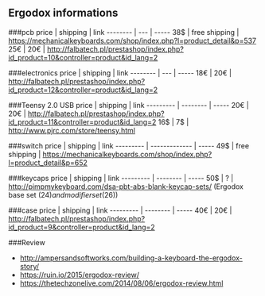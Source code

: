 Ergodox informations
-------------
###pcb
price     | shipping | link
-------- | --- | -----
38$ | free shipping | https://mechanicalkeyboards.com/shop/index.php?l=product_detail&p=537
25€ | 20€ | http://falbatech.pl/prestashop/index.php?id_product=10&controller=product&id_lang=2

###electronics
price     | shipping | link
-------- | --- | -----
18€ | 20€ | http://falbatech.pl/prestashop/index.php?id_product=12&controller=product&id_lang=2

###Teensy 2.0 USB
price     | shipping | link
--------- | -------- | -----
20€       | 20€      | http://falbatech.pl/prestashop/index.php?id_product=11&controller=product&id_lang=2
16$       | 7$       | http://www.pjrc.com/store/teensy.html

###switch
price     | shipping      | link
--------- | ------------- | -----
49$       | free shipping | https://mechanicalkeyboards.com/shop/index.php?l=product_detail&p=652

###keycaps
price     | shipping | link
--------- | -------- | -----
50$       | ?        | http://pimpmykeyboard.com/dsa-pbt-abs-blank-keycap-sets/ (Ergodox base set (24$) and modifier set(26$))

###case
price     | shipping | link
--------- | -------- | -----
40€       | 20€        | http://falbatech.pl/prestashop/index.php?id_product=9&controller=product&id_lang=2


###Review
- http://ampersandsoftworks.com/building-a-keyboard-the-ergodox-story/
- https://ruin.io/2015/ergodox-review/
- https://thetechzonelive.com/2014/08/06/ergodox-review.html
